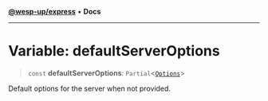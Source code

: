 [**@wesp-up/express**](../README.md) • **Docs**

---

# Variable: defaultServerOptions

> `const` **defaultServerOptions**: `Partial`\<[`Options`](../interfaces/Options.md)\>

Default options for the server when not provided.
